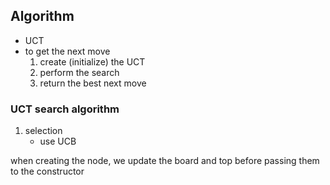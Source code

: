## Algorithm
- UCT
- to get the next move
    1. create (initialize) the UCT
    2. perform the search
    3. return the best next move

### UCT search algorithm
1. selection
    - use UCB


when creating the node, we update the board and top before passing them to the constructor